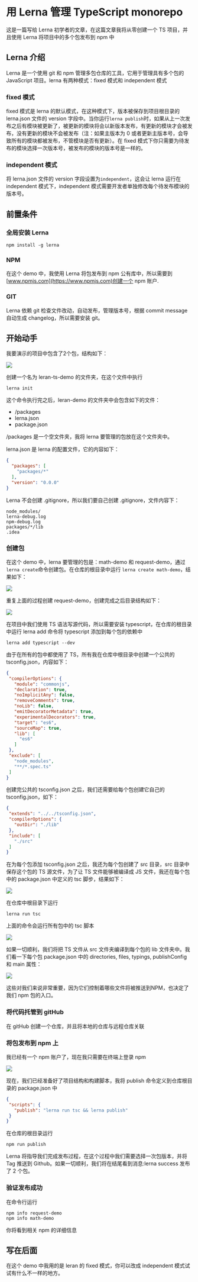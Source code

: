 # 用 Lerna 管理 TypeScript monorepo

这是一篇写给 Lerna 初学者的文章，在这篇文章我将从零创建一个 TS 项目，并且使用 Lerna 将项目中的多个包发布到 npm 中

## Lerna 介绍

Lerna 是一个使用 git 和 npm 管理多包仓库的工具，它用于管理具有多个包的 JavaScript 项目。lerna 有两种模式：fixed 模式和 independent 模式

### fixed 模式

fixed 模式是 lerna 的默认模式，在这种模式下，版本被保存到项目根目录的 lerna.json 文件的 version 字段中。当你运行`lerna publish`时，如果从上一次发布之后有模块被更新了，被更新的模块将会以新版本发布，有更新的模块才会被发布，没有更新的模块不会被发布（注：如果主版本为 0 或者更新主版本号，会导致所有的模块都被发布，不管模块是否有更新）。在 fixed 模式下你只需要为待发布的模块选择一次版本号，被发布的模块的版本号是一样的。

### independent 模式

将 lerna.json 文件的 version 字段设置为`independent`，这会让 lerna 运行在 independent 模式下，independent 模式需要开发者单独修改每个待发布模块的版本号。

## 前置条件

### 全局安装 Lerna

```
npm install -g lerna
```

### NPM

在这个 demo 中，我使用 Lerna 将包发布到 npm 公有库中，所以需要到[www.npmjs.com](https://www.npmjs.com)创建一个 npm 账户.

### GIT

Lerna 依赖 git 检查文件改动，自动发布，管理版本号，根据 commit message 自动生成 changelog，所以需要安装 git。

## 开始动手

我要演示的项目中包含了2个包，结构如下：

![](./project-instuct.jpeg)

创建一个名为 leran-ts-demo 的文件夹，在这个文件中执行

```
lerna init
```

这个命令执行完之后，leran-demo 的文件夹中会包含如下的文件：

* /packages
* lerna.json
* package.json

/packages 是一个空文件夹，我将 lerna 要管理的包放在这个文件夹中。

lerna.json 是 lerna 的配置文件，它的内容如下：

```json
{
  "packages": [
    "packages/*"
  ],
  "version": "0.0.0"
}
```

Lerna 不会创建 .gitignore，所以我们要自己创建 .gitignore，文件内容下：

```
node_modules/
lerna-debug.log
npm-debug.log
packages/*/lib
.idea
```

### 创建包

在这个 demo 中，lerna 要管理的包是：math-demo 和 request-demo，通过`lerna create`命令创建包。在仓库的根目录中运行 `lerna create math-demo`，结果如下：

![](./math-demo-create.png)

重复上面的过程创建 request-demo，创建完成之后目录结构如下：

![](./project-dir.png)

在项目中我们使用 TS 语法写源代码，所以需要安装 typescript，在仓库的根目录中运行 lerna add 命令将 typescript 添加到每个包的依赖中

```
lerna add typescript --dev
```

由于在所有的包中都使用了 TS，所有我在仓库中根目录中创建一个公共的 tsconfig.json，内容如下：

```json
{
 "compilerOptions": {
   "module": "commonjs",
   "declaration": true,
   "noImplicitAny": false,
   "removeComments": true,
   "noLib": false,
   "emitDecoratorMetadata": true,
   "experimentalDecorators": true,
   "target": "es6",
   "sourceMap": true,
   "lib": [
     "es6"
   ]
 },
 "exclude": [
   "node_modules",
   "**/*.spec.ts"
 ]
}
```

创建完公共的 tsconfig.json 之后，我们还需要给每个包创建它自己的 tsconfig.json，如下：

```json
{
 "extends": "../../tsconfig.json",
 "compilerOptions": {
   "outDir": "./lib"
 },
 "include": [
   "./src"
 ]
}
```

在为每个包添加 tsconfig.json 之后，我还为每个包创建了 src 目录，src 目录中保存这个包的 TS 源文件，为了让 TS 文件能够被编译成 JS 文件，我还在每个包中的 package.json 中定义的 tsc 脚步，结果如下：

![](./math-detail.png)

在仓库中根目录下运行

```
lerna run tsc
```

上面的命令会运行所有包中的 tsc 脚本

![](./tsc.png)

如果一切顺利，我们将把 TS 文件从 src 文件夹编译到每个包的 lib 文件夹中。我们看一下每个包 package.json 中的 directories, files, typings, publishConfig 和 main 属性：

![](./math-package.png)

这些对我们来说非常重要，因为它们控制着哪些文件将被推送到NPM，也决定了我们 npm 包的入口。

### 将代码托管到 gitHub

在 gitHub 创建一个仓库，并且将本地的仓库与远程仓库关联

### 将包发布到 npm 上

我已经有一个 npm 账户了，现在我只需要在终端上登录 npm

![](./login.png)

现在，我们已经准备好了项目结构和构建脚本，我将 publish 命令定义到仓库根目录的 package.json 中

```json
{
 "scripts": {
   "publish": "lerna run tsc && lerna publish"
 }
}
```

在仓库的根目录运行

```
npm run publish
```

Lerna 将指导我们完成发布过程，在这个过程中我们需要选择一次包版本，并将 Tag 推送到 Github。如果一切顺利，我们将在结尾看到消息:lerna success 发布了 2 个包。

### 验证发布成功

在命令行运行

```
npm info request-demo
npm info math-demo
```

你将看到相关 npm 的详细信息

## 写在后面

在这个 demo 中我用的是 leran 的 fixed 模式，你可以改成 independent 模式试试有什么不一样的地方。